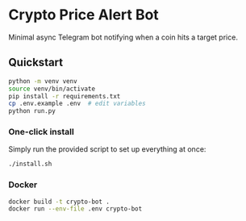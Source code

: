 # Crypto Price Alert Bot

Minimal async Telegram bot notifying when a coin hits a target price.

## Quickstart

```bash
python -m venv venv
source venv/bin/activate
pip install -r requirements.txt
cp .env.example .env  # edit variables
python run.py
```

### One-click install

Simply run the provided script to set up everything at once:

```bash
./install.sh
```

### Docker

```bash
docker build -t crypto-bot .
docker run --env-file .env crypto-bot
```

